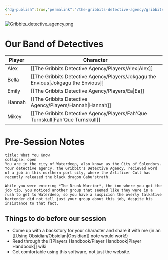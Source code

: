 ```yaml
---
{"dg-publish":true,"permalink":"/the-gribbits-detective-agency/gribbits-campaign-home/","tags":["gribbits"],"noteIcon":""}
---
```


![Gribbits_detective_agency.png](/img/user/Attachments/Images/Gribbits_detective_agency.png)

# Our Band of Detectives

| Player | Character  |
| ------ | ---------- |
| Alex   | [[The Gribbits Detective Agency/Players/Alex\|Alex]]   |
| Bella  | [[The Gribbits Detective Agency/Players/Jokgagu the Envious\|Jokgagu the Envious]]  |
| Emily  | [[The Gribbits Detective Agency/Players/Ea\|Ea]]     |
| Hannah | [[The Gribbits Detective Agency/Players/Hannah\|Hannah]] |
| Mikey  | [[The Gribbits Detective Agency/Players/Fah'Que Turnskull\|Fah'Que Turnskull]]            |

# Pre-Session Notes

```ad-summary
title: What You Know
collapse: open
You are in the city of Waterdeep, also known as the City of Splendors. Your detective agency, the Gribbit's Detective Agency, recieved word of a job in this northern port city, where the Artificer Cult has recently released the black dragon Gabu'strath. 

While you were entering *The Drunk Warrior*, the inn where you got the job tip, you noticed another group that seemed like they were in a rush to get to Waterdeep, so you have a suspicion the overly talkative bartender did not tell just your group about this job, despite his insistance to that fact.

```

## Things to do before our session
- Come up with a backstory for your character and share it with me (in an [[Using Obsidian/Obsidian\|Obsidian]] note would work!)
- Read through the [[Players Handbook/Player Handbook\|Player Handbook]] wiki
- Get comfortable using this software, not just the website.